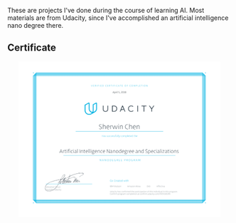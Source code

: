These are projects I've done during the course of learning AI. Most materials are from Udacity, since I've accomplished an artificial intelligence nano degree there.

## Certificate

<p align="center">
<img src="certificate.png" alt="AIND" height="350">
</p>